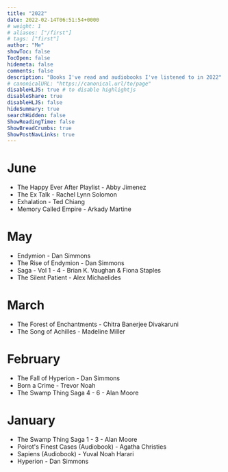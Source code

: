 ```yaml
---
title: "2022"
date: 2022-02-14T06:51:54+0000
# weight: 1
# aliases: ["/first"]
# tags: ["first"]
author: "Me"
showToc: false
TocOpen: false
hidemeta: false
comments: false
description: "Books I've read and audiobooks I've listened to in 2022"
# canonicalURL: "https://canonical.url/to/page"
disableHLJS: true # to disable highlightjs
disableShare: true
disableHLJS: false
hideSummary: true
searchHidden: false
ShowReadingTime: false
ShowBreadCrumbs: true
ShowPostNavLinks: true
---
```


# June
- The Happy Ever After Playlist - Abby Jimenez
- The Ex Talk - Rachel Lynn Solomon
- Exhalation - Ted Chiang
- Memory Called Empire - Arkady Martine

# May
- Endymion - Dan Simmons
- The Rise of Endymion - Dan Simmons
- Saga - Vol 1 - 4 - Brian K. Vaughan & Fiona Staples
- The Silent Patient - Alex Michaelides

# March
- The Forest of Enchantments - Chitra Banerjee Divakaruni
- The Song of Achilles - Madeline Miller

# February
- The Fall of Hyperion - Dan Simmons
- Born a Crime - Trevor Noah
- The Swamp Thing Saga 4 - 6 - Alan Moore

# January
- The Swamp Thing Saga 1 - 3 - Alan Moore
- Poirot's Finest Cases (Audiobook) - Agatha Christies
- Sapiens (Audiobook) - Yuval Noah Harari
- Hyperion - Dan Simmons